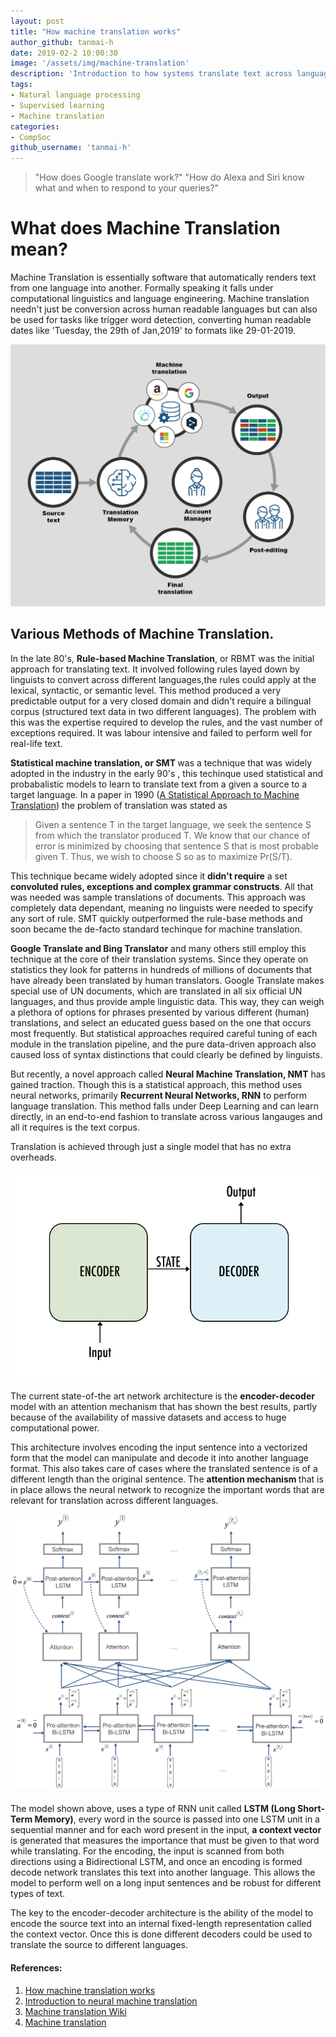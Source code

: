 ```yaml
---
layout: post
title: "How machine translation works"
author_github: tanmai-h
date: 2019-02-2 10:00:30
image: '/assets/img/machine-translation'
description: 'Introduction to how systems translate text across languages'
tags:
- Natural language processing
- Supervised learning
- Machine translation
categories:
- CompSoc
github_username: 'tanmai-h'
---
```


>"How does Google translate work?"
>"How do Alexa and Siri know what and when to respond to your queries?"

# What does Machine Translation mean?

Machine Translation is essentially software that automatically renders text from one language into another. Formally speaking it falls under  computational linguistics and language engineering. Machine translation needn't just be conversion across human readable languages but can also be used for tasks like trigger word detection, converting human readable dates like 'Tuesday, the 29th of Jan,2019' to formats like 29-01-2019.

![img1](/blog/assets/img/machine-translation/machine-translation-diagram2.png)

## Various Methods of Machine Translation.
In the late 80's, <b> Rule-based Machine Translation</b>, or RBMT was the initial approach for translating text. It involved following rules layed down by linguists to convert across different languages,the rules could apply at the lexical, syntactic, or semantic level. This method produced a very predictable output for a very closed domain and didn't require a bilingual corpus (structured text data in two different languages). The problem with this was the expertise required to develop the rules, and the vast number of exceptions required. It was labour intensive and failed to perform well for real-life text.

<b>Statistical machine translation, or SMT </b> was a technique that was widely adopted in the industry in the early 90's , this techinque used  statistical and probabalistic models to learn to translate text from a given a source to a target language. In a paper in 1990 ([A Statistical Approach to Machine Translation](https://dl.acm.org/citation.cfm?id=92860)) the problem of translation was stated as

>Given a sentence T in the target language, we seek the sentence S from which the translator produced T. We know that our chance of error is minimized by choosing that sentence S that is most probable given T. Thus, we wish to choose S so as to maximize Pr(S/T).	

This technique became widely adopted since it <b>didn't require</b> a set <b>convoluted rules, exceptions and complex grammar constructs</b>. All that was needed was sample translations of documents. This approach was completely data dependant, meaning no linguists were needed to specify any sort of rule. SMT quickly outperformed the rule-base methods and soon became the de-facto standard techinque for machine translation. 

<b>Google Translate and Bing Translator</b> and many others still employ this technique at the core of their translation systems. Since they operate on statistics they look for patterns in hundreds of millions of documents that have already been translated by human translators. Google Translate makes special use of UN documents, which are translated in all six official UN languages, and thus provide ample linguistic data. This way, they can weigh a plethora of options for phrases presented by various different (human) translations, and select an educated guess based on the one that occurs most frequently. But statistical approaches required careful tuning of each module in the translation pipeline, and the pure data-driven approach also caused loss of syntax distinctions that could  clearly be defined by linguists.

But recently, a novel approach called <b>Neural Machine Translation, NMT</b> has gained traction. Though this is a statistical approach, this method uses neural networks, primarily <b>Recurrent Neural Networks, RNN</b> to perform language translation. This method falls under Deep Learning and can learn directly, in an end-to-end fashion to translate across various langauges and all it requires is the text corpus. 

Translation is achieved through just a single model that has no extra overheads.

![img2](/blog/assets/img/machine-translation/encode-decode.png)

The current state-of-the art network architecture is the <b>encoder-decoder</b> model with an attention mechanism that has shown the best results, partly because of the availability of massive datasets and access to huge computational power. 

This architecture involves encoding the input sentence into a vectorized form that the model can manipulate and decode it into another language format. This also takes care of cases where the translated sentence is of a different length than the original sentence. The <b> attention mechanism </b> that is in place allows the neural network to recognize the important words that are relevant for translation across different languages. 

![img3](/blog/assets/img/machine-translation/attn_model.png)

The model shown above, uses a type of RNN unit called <b>LSTM (Long Short-Term Memory)</b>, every word in the source is passed into one LSTM unit in a sequential manner and for each word present in the input, <b>a context vector</b> is generated that measures the importance that must be given to that word while translating. For the encoding, the input is scanned from both directions using a Bidirectional LSTM, and once an encoding is formed decode network translates this text into another language. This allows the model to perform well on a long input sentences and be robust for different types of text.

The key to the encoder-decoder architecture is the ability of the model to encode the source text into an internal fixed-length representation called the context vector. Once this is done different decoders could be used to translate the source to different languages.  	


####  References:  
1. [How machine translation works](http://blog.systransoft.com/how-does-neural-machine-translation-work/)
2. [Introduction to neural machine translation](https://machinelearningmastery.com/introduction-neural-machine-translation/)
3. [Machine translation Wiki](https://en.wikipedia.org/wiki/Machine_translation)
4. [Machine translation](http://blog.globalizationpartners.com/machine-translation.aspx)